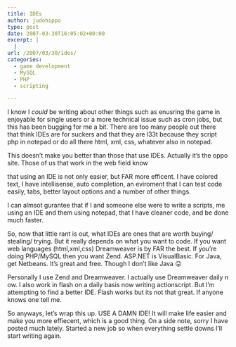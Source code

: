 ```yaml
---
title: IDEs
author: judohippo
type: post
date: 2007-03-30T16:05:02+00:00
excerpt: |
  |
url: /2007/03/30/ides/
categories:
  - game development
  - MySQL
  - PHP
  - scripting

---
```

I know I _could_ be writing about other things such as enusring the game in enjoyable for single users or a more technical issue such as cron jobs, but this has been bugging for me a bit. There are too many people out there that think IDEs are for suckers and that they are l33t because they script php in notepad or do all there html, xml, css, whatever also in notepad.

This doesn&#8217;t make you better than those that use IDEs. Actually it&#8217;s the opposite. Those of us that work in the web field know
  
that using an IDE is not only easier, but FAR more efficent. I have colored text, I have intellisense, auto completion, an eviroment that I can test code easily, tabs, better layout options and a number of other things.

I can almsot gurantee that if I and someone else were to write a scripts, me using an IDE and them using notepad, that I have cleaner code, and be done much faster.

So, now that little rant is out, what IDEs are ones that are worth buying/ stealing/ trying. But it really depends on what you want to code. If you want web languages (html,xml,css) Dreamweaver is by FAR the best. If you&#8217;re doing PHP/MySQL then you want Zend. ASP.NET is VisualBasic. For Java, get Netbeans. It&#8217;s great and free. Though I don&#8217;t like Java 😛

Personally I use Zend and Dreamweaver. I actually use Dreamweaver daily now. I also work in flash on a daily basis now writing actionscript. But I&#8217;m attempting to find a better IDE. Flash works but its not that great. If anyone knows one tell me.

So anyways, let&#8217;s wrap this up. USE A DAMN IDE! It will make life easier and make you more effiecent, which is a good thing. On a side note, sorry I have posted much lately. Started a new job so when everything settle downs I&#8217;ll start writing again.